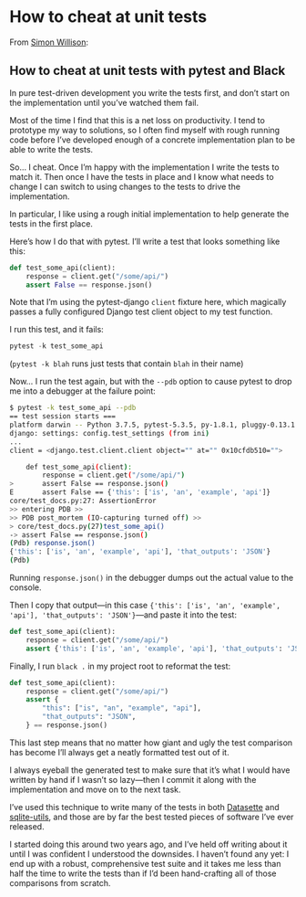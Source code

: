 # How to cheat at unit tests

From [Simon Willison](https://simonwillison.net/2020/Feb/11/cheating-at-unit-tests-pytest-black/):

## How to cheat at unit tests with pytest and Black

In pure test-driven development you write the tests first, and don’t start on the implementation until you’ve watched them fail.

Most of the time I find that this is a net loss on productivity. I tend to prototype my way to solutions, so I often find myself with rough running code before I’ve developed enough of a concrete implementation plan to be able to write the tests.

So… I cheat. Once I’m happy with the implementation I write the tests to match it. Then once I have the tests in place and I know what needs to change I can switch to using changes to the tests to drive the implementation.

In particular, I like using a rough initial implementation to help generate the tests in the first place.

Here’s how I do that with pytest. I’ll write a test that looks something like this:

```python
def test_some_api(client):
    response = client.get("/some/api/") 
    assert False == response.json() 
```

Note that I’m using the pytest-django `client` fixture here, which magically passes a fully configured Django test client object to my test function.

I run this test, and it fails:

```python
pytest -k test_some_api 
```

(`pytest -k blah` runs just tests that contain `blah` in their name)

Now… I run the test again, but with the `--pdb` option to cause pytest to drop me into a debugger at the failure point:

```bash
$ pytest -k test_some_api --pdb
== test session starts ===
platform darwin -- Python 3.7.5, pytest-5.3.5, py-1.8.1, pluggy-0.13.1
django: settings: config.test_settings (from ini)
...
client = <django.test.client.client object="" at="" 0x10cfdb510="">

    def test_some_api(client):
        response = client.get("/some/api/")
>       assert False == response.json()
E       assert False == {'this': ['is', 'an', 'example', 'api']}
core/test_docs.py:27: AssertionError
>> entering PDB >>
>> PDB post_mortem (IO-capturing turned off) >>
> core/test_docs.py(27)test_some_api()
-> assert False == response.json()
(Pdb) response.json()
{'this': ['is', 'an', 'example', 'api'], 'that_outputs': 'JSON'}
(Pdb)
```

Running `response.json()` in the debugger dumps out the actual value to the console.

Then I copy that output—in this case `{'this': ['is', 'an', 'example', 'api'], 'that_outputs': 'JSON'}`—and paste it into the test:

```python
def test_some_api(client):
    response = client.get("/some/api/")
    assert {'this': ['is', 'an', 'example', 'api'], 'that_outputs': 'JSON'} == response.json()
```

Finally, I run `black .` in my project root to reformat the test:

```python
def test_some_api(client):
    response = client.get("/some/api/")
    assert {
        "this": ["is", "an", "example", "api"],
        "that_outputs": "JSON",
    } == response.json()
```

This last step means that no matter how giant and ugly the test comparison has become I’ll always get a neatly formatted test out of it.

I always eyeball the generated test to make sure that it’s what I would have written by hand if I wasn’t so lazy—then I commit it along with the implementation and move on to the next task.

I’ve used this technique to write many of the tests in both</a> [Datasette](https://github.com/simonw/datasette) and [sqlite-utils](https://github.com/simonw/sqlite-utils), and those are by far the best tested pieces of software I’ve ever released.

I started doing this around two years ago, and I’ve held off writing about it until I was confident I understood the downsides. I haven’t found any yet: I end up with a robust, comprehensive test suite and it takes me less than half the time to write the tests than if I’d been hand-crafting all of those comparisons from scratch.
